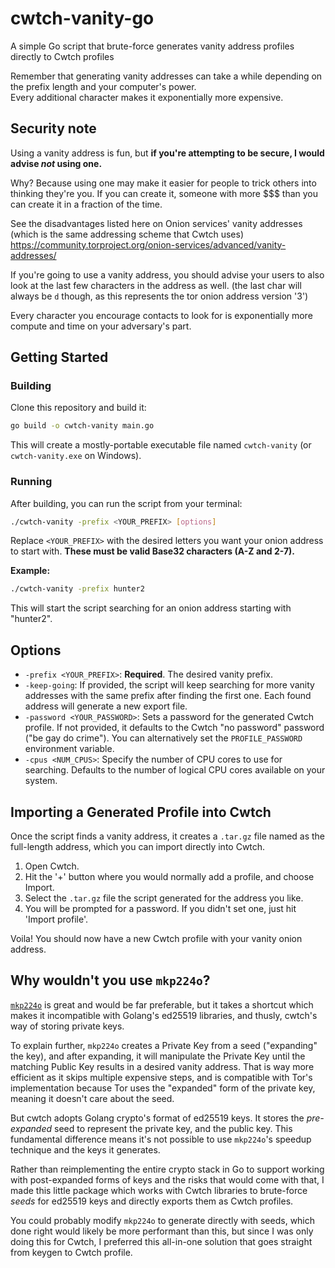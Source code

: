 # cwtch-vanity-go

A simple Go script that brute-force generates vanity address profiles directly to Cwtch profiles

Remember that generating vanity addresses can take a while depending on the prefix length and your computer's power.  
Every additional character makes it exponentially more expensive.

## Security note

Using a vanity address is fun, but **if you're attempting to be secure, I would advise _not_ using one.**

Why? Because using one may make it easier for people to trick others into thinking they're you. If you can create it, someone with more $$$ than you can create it in a fraction of the time.

See the disadvantages listed here on Onion services' vanity addresses (which is the same addressing scheme that Cwtch uses)
https://community.torproject.org/onion-services/advanced/vanity-addresses/

If you're going to use a vanity address, you should advise your users to also look at the last few characters in the address as well. (the last char will always be `d` though, as this represents the tor onion address version '3')

Every character you encourage contacts to look for is exponentially more compute and time on your adversary's part.

## Getting Started

### Building

Clone this repository and build it:

```bash
go build -o cwtch-vanity main.go
```

This will create a mostly-portable executable file named `cwtch-vanity` (or `cwtch-vanity.exe` on Windows).

### Running

After building, you can run the script from your terminal:

```bash
./cwtch-vanity -prefix <YOUR_PREFIX> [options]
```

Replace `<YOUR_PREFIX>` with the desired letters you want your onion address to start with. **These must be valid Base32 characters (A-Z and 2-7).**

**Example:**

```bash
./cwtch-vanity -prefix hunter2
```

This will start the script searching for an onion address starting with "hunter2".

## Options

*   `-prefix <YOUR_PREFIX>`: **Required**. The desired vanity prefix.
*   `-keep-going`: If provided, the script will keep searching for more vanity addresses with the same prefix after finding the first one. Each found address will generate a new export file.
*   `-password <YOUR_PASSWORD>`: Sets a password for the generated Cwtch profile. If not provided, it defaults to the Cwtch "no password" password ("be gay do crime"). You can alternatively set the `PROFILE_PASSWORD` environment variable.
*   `-cpus <NUM_CPUS>`:  Specify the number of CPU cores to use for searching. Defaults to the number of logical CPU cores available on your system.

## Importing a Generated Profile into Cwtch

Once the script finds a vanity address, it creates a `.tar.gz` file named as the full-length address, which you can import directly into Cwtch.

1.  Open Cwtch.
2.  Hit the '+' button where you would normally add a profile, and choose Import.
3.  Select the `.tar.gz` file the script generated for the address you like.
4.  You will be prompted for a password. If you didn't set one, just hit 'Import profile'. 

Voila! You should now have a new Cwtch profile with your vanity onion address.

## Why wouldn't you use `mkp224o`?
[`mkp224o`](https://github.com/cathugger/mkp224o) is great and would be far preferable, but it takes a shortcut which makes it incompatible with Golang's ed25519 libraries, and thusly, cwtch's way of storing private keys.

To explain further, `mkp224o` creates a Private Key from a seed ("expanding" the key), and after expanding, it will manipulate the Private Key until the matching Public Key results in a desired vanity address.
That is way more efficient as it skips multiple expensive steps, and is compatible with Tor's implementation because Tor uses the "expanded" form of the private key, meaning it doesn't care about the seed. 

But cwtch adopts Golang crypto's format of ed25519 keys. It stores the _pre-expanded_ seed to represent the private key, and the public key. 
This fundamental difference means it's not possible to use `mkp224o`'s speedup technique and the keys it generates.

Rather than reimplementing the entire crypto stack in Go to support working with post-expanded forms of keys and the risks that would come with that, 
I made this little package which works with Cwtch libraries to brute-force _seeds_ for ed25519 keys and directly exports them as Cwtch profiles.

You could probably modify `mkp224o` to generate directly with seeds, which done right would likely be more performant than this, but since I was only doing this for Cwtch, 
I preferred this all-in-one solution that goes straight from keygen to Cwtch profile.
